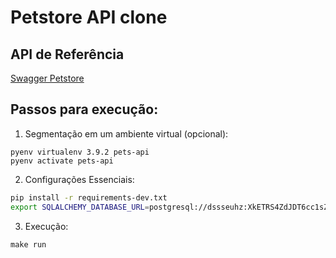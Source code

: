 # Petstore API clone

## API de Referência

[Swagger Petstore](https://petstore.swagger.io/#/)

## Passos para execução:

1. Segmentação em um ambiente virtual (opcional):

```
pyenv virtualenv 3.9.2 pets-api
pyenv activate pets-api
```

2. Configurações Essenciais:

```sh
pip install -r requirements-dev.txt
export SQLALCHEMY_DATABASE_URL=postgresql://dssseuhz:XkETRS4ZdJDT6cc1sZOI8VwaxkrqgdSr@tuffi.db.elephantsql.com:5432/dssseuhz
```
3. Execução:

```
make run
```
